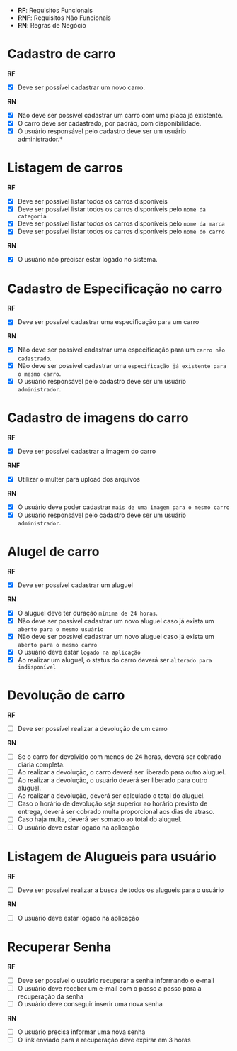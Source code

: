 - **RF**: Requisitos Funcionais
- **RNF**: Requisitos Não Funcionais
- **RN**: Regras de Negócio

# Cadastro de carro

**RF**

- [x] Deve ser possível cadastrar um novo carro.

**RN**

- [x] Não deve ser possível cadastrar um carro com uma placa já existente.
- [x] O carro deve ser cadastrado, por padrão, com disponibilidade.
- [x] O usuário responsável pelo cadastro deve ser um usuário administrador.\*

# Listagem de carros

**RF**

- [x] Deve ser possível listar todos os carros disponíveis
- [x] Deve ser possível listar todos os carros disponíveis pelo `nome da categoria`
- [x] Deve ser possível listar todos os carros disponíveis pelo `nome da marca`
- [x] Deve ser possível listar todos os carros disponíveis pelo `nome do carro`

**RN**

- [x] O usuário não precisar estar logado no sistema.

# Cadastro de Especificação no carro

**RF**

- [x] Deve ser possível cadastrar uma especificação para um carro

**RN**

- [x] Não deve ser possível cadastrar uma especificação para um `carro não cadastrado`.
- [x] Não deve ser possível cadastrar uma `especificação já existente para o mesmo carro`.
- [x] O usuário responsável pelo cadastro deve ser um usuário `administrador`.

# Cadastro de imagens do carro

**RF**

- [x] Deve ser possível cadastrar a imagem do carro

**RNF**

- [x] Utilizar o multer para upload dos arquivos

**RN**

- [x] O usuário deve poder cadastrar `mais de uma imagem para o mesmo carro`
- [x] O usuário responsável pelo cadastro deve ser um usuário `administrador`.

# Alugel de carro

**RF**

- [x] Deve ser possível cadastrar um aluguel

**RN**

- [x] O aluguel deve ter duração `mínima de 24 horas`.
- [x] Não deve ser possível cadastrar um novo aluguel caso já exista um `aberto para o mesmo usuário`
- [x] Não deve ser possível cadastrar um novo aluguel caso já exista um `aberto para o mesmo carro`
- [x] O usuário deve estar `logado na aplicação`
- [x] Ao realizar um aluguel, o status do carro deverá ser `alterado para indisponível`

# Devolução de carro

**RF**

- [ ] Deve ser possível realizar a devolução de um carro

**RN**

- [ ] Se o carro for devolvido com menos de 24 horas, deverá ser cobrado diária completa.
- [ ] Ao realizar a devolução, o carro deverá ser liberado para outro aluguel.
- [ ] Ao realizar a devolução, o usuário deverá ser liberado para outro aluguel.
- [ ] Ao realizar a devolução, deverá ser calculado o total do aluguel.
- [ ] Caso o horário de devolução seja superior ao horário previsto de entrega, deverá ser cobrado multa proporcional aos dias de atraso.
- [ ] Caso haja multa, deverá ser somado ao total do aluguel.
- [ ] O usuário deve estar logado na aplicação

# Listagem de Alugueis para usuário

**RF**

- [ ] Deve ser possível realizar a busca de todos os alugueis para o usuário

**RN**

- [ ] O usuário deve estar logado na aplicação

# Recuperar Senha

**RF**

- [ ] Deve ser possível o usuário recuperar a senha informando o e-mail
- [ ] O usuário deve receber um e-mail com o passo a passo para a recuperação da senha
- [ ] O usuário deve conseguir inserir uma nova senha

**RN**

- [ ] O usuário precisa informar uma nova senha
- [ ] O link enviado para a recuperação deve expirar em 3 horas
